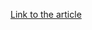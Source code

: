 [Link to the article](https://www.nist.gov/blogs/cybersecurity-insights/nine-years-and-counting-nice-ramps-communities-keep-expanding)
